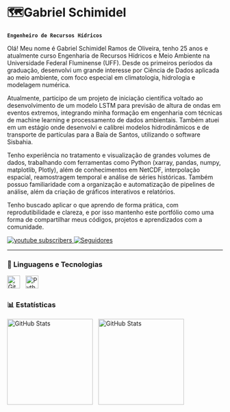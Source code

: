 # 🗺️Gabriel Schimidel

**`Engenheiro de Recursos Hídricos`**

Olá! Meu nome é Gabriel Schimidel Ramos de Oliveira, tenho 25 anos e atualmente curso Engenharia de Recursos Hídricos e Meio Ambiente na Universidade Federal Fluminense (UFF). Desde os primeiros períodos da graduação, desenvolvi um grande interesse por Ciência de Dados aplicada ao meio ambiente, com foco especial em climatologia, hidrologia e modelagem numérica.

Atualmente, participo de um projeto de iniciação científica voltado ao desenvolvimento de um modelo LSTM para previsão de altura de ondas em eventos extremos, integrando minha formação em engenharia com técnicas de machine learning e processamento de dados ambientais. Também atuei em um estágio onde desenvolvi e calibrei modelos hidrodinâmicos e de transporte de partículas para a Baía de Santos, utilizando o software Sisbahia.

Tenho experiência no tratamento e visualização de grandes volumes de dados, trabalhando com ferramentas como Python (xarray, pandas, numpy, matplotlib, Plotly), além de conhecimentos em NetCDF, interpolação espacial, reamostragem temporal e análise de séries históricas. Também possuo familiaridade com a organização e automatização de pipelines de análise, além da criação de gráficos interativos e relatórios.

Tenho buscado aplicar o que aprendo de forma prática, com reprodutibilidade e clareza, e por isso mantenho este portfólio como uma forma de compartilhar meus códigos, projetos e aprendizados com a comunidade.

<p align="left">
    <a href="https://www.linkedin.com/in/gabriel-schimidel-1337a8255/1">
        <img 
            alt="youtube subscribers" 
            title="Inscreva-se no meu canal" 
            src="https://custom-icon-badges.demolab.com/badge/-Linkedin%20-blue?style=for-the-badge&logo=linkedin&Color=white&logo"
        />
    </a>
    <a href="https://github.com/Schimidel?tab=followers">
        <img 
            alt="Seguidores" 
            title="Me siga no GitHub" 
            src="https://custom-icon-badges.demolab.com/github/followers/Schimidel?color=236ad3&labelColor=1155ba&style=for-the-badge&logo=github&label=Seguidores&logoColor=white"
        />
    </a>
</p>

---

### 🤖 Linguagens e Tecnologias
<img 
    align="left" 
    alt="Git" 
    title="Git"
    width="30px" 
    style="padding-right: 10px;" 
    src="https://cdn.jsdelivr.net/gh/devicons/devicon@latest/icons/git/git-original.svg" 
/>
<img 
    align="left" 
    alt="Python" 
    title="Python"
    width="30px" 
    style="padding-right: 10px;" 
    src="https://cdn.jsdelivr.net/gh/devicons/devicon@latest/icons/python/python-original.svg" 
/>

<br/>
<br/>

### 📊 Estatísticas

<p>
  <img 
    align="left" 
    alt="GitHub Stats" 
    height="200" 
    style="padding-right: 10px;" 
    src="https://github-readme-stats.vercel.app/api?username=Schimidel&show_icons=true&theme=tokyonight&include_all_commits=true&locale=pt-br" 
  />

<img 
      align="left" 
      alt="GitHub Stats" 
      height="200" 
      src="https://github-readme-stats.vercel.app/api/top-langs/?username=Schimidel&theme=tokyonight&layout=compact&custom_title=Tecnologias&langs_count=9" 
  />

</p>

